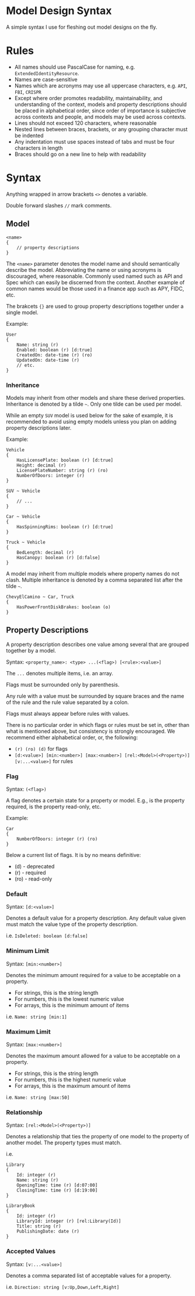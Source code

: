 # Model Design Syntax

A simple syntax I use for fleshing out model designs on the fly.

# Rules

- All names should use PascalCase for naming, e.g. `ExtendedIdentityResource`.
- Names are case-sensitive
- Names which are acronyms may use all uppercase characters, e.g. `API`, `FBI`, `CRISPR`
- Except where order promotes readability, maintainability, and understanding of the context, models and property descriptions should be placed in alphabetical order, since order of importance is subjective across contexts and people, and models may be used across contexts.
- Lines should not exceed 120 characters, where reasonable
- Nested lines between braces, brackets, or any grouping character must be indented
- Any indentation must use spaces instead of tabs and must be four characters in length
- Braces should go on a new line to help with readability

# Syntax

Anything wrapped in arrow brackets `<>` denotes a variable.

Double forward slashes `//` mark comments.

## Model

```
<name>
{
    // property descriptions
}
```

The `<name>` parameter denotes the model name and should semantically describe the model. Abbreviating the name or using acronyms is discouraged, where reasonable. Commonly used named such as API and Spec which can easily be discerned from the context. Another example of common names would be those used in a finance app such as APY, FIDC, etc.

The brakcets `{}` are used to group property descriptions together under a single model.

Example:

```
User
{
    Name: string (r)
    Enabled: boolean (r) [d:true]
    CreatedOn: date-time (r) (ro)
    UpdatedOn: date-time (r)
    // etc.
}
```

### Inheritance

Models may inherit from other models and share these derived properties. Inheritance is denoted by a tilde `~`. Only one tilde can be used per model.

While an empty `SUV` model is used below for the sake of example, it is recommended to avoid using empty models unless you plan on adding property descriptions later.

Example:

```
Vehicle
{
    HasLicensePlate: boolean (r) [d:true]
    Height: decimal (r)
    LicensePlateNumber: string (r) (ro)
    NumberOfDoors: integer (r)
}

SUV ~ Vehicle
{
    // ...
}

Car ~ Vehicle
{
    HasSpinningRims: boolean (r) [d:true]
}

Truck ~ Vehicle
{
    BedLength: decimal (r)
    HasCanopy: boolean (r) [d:false]
}
```

A model may inherit from multiple models where property names do not clash. Multiple inheritance is denoted by a comma separated list after the tilde `~`.

```
ChevyElCamino ~ Car, Truck
{
    HasPowerFrontDiskBrakes: boolean (o)
}
```

## Property Descriptions

A property description describes one value among several that are grouped together by a model.

Syntax: `<property_name>: <type> ...(<flag>) [<rule>:<value>]`

The `...` denotes multiple items, i.e. an array.

Flags must be surrounded only by parenthesis.

Any rule with a value must be surrounded by square braces and the name of the rule and the rule value separated by a colon.

Flags must always appear before rules with values.

There is no particular order in which flags or rules must be set in, other than what is mentioned above, but consistency is strongly encouraged. We recommend either alphabetical order, or, the following:

- `(r) (ro) (d)` for flags
- `[d:<value>] [min:<number>] [max:<number>] [rel:<Model>(<Property>)] [v:...<value>]` for rules

### Flag

Syntax: `(<flag>)`

A flag denotes a certain state for a property or model. E.g., is the property required, is the property read-only, etc.

Example:

```
Car
{
    NumberOfDoors: integer (r) (ro)
}
```

Below a current list of flags. It is by no means definitive:

- (d) - deprecated
- (r) - required
- (ro) - read-only

### Default

Syntax: `[d:<value>]`

Denotes a default value for a property description. Any default value given must match the value type of the property description.

i.e. `IsDeleted: boolean [d:false]`

### Minimum Limit

Syntax: `[min:<number>]`

Denotes the minimum amount required for a value to be acceptable on a property.

- For strings, this is the string length
- For numbers, this is the lowest numeric value
- For arrays, this is the minimum amount of items

i.e. `Name: string [min:1]`

### Maximum Limit

Syntax: `[max:<number>]`

Denotes the maximum amount allowed for a value to be acceptable on a property.

- For strings, this is the string length
- For numbers, this is the highest numeric value
- For arrays, this is the maximum amount of items

i.e. `Name: string [max:50]`

### Relationship

Syntax: `[rel:<Model>(<Property>)]`

Denotes a relationship that ties the property of one model to the property of another model. The property types must match.

i.e.

```
Library
{
    Id: integer (r)
    Name: string (r)
    OpeningTime: time (r) [d:07:00]
    ClosingTime: time (r) [d:19:00]
}

LibraryBook
{
    Id: integer (r)
    LibraryId: integer (r) [rel:Library(Id)]
    Title: string (r)
    PublishingDate: date (r)
}
```

### Accepted Values

Syntax: `[v:...<value>]`

Denotes a comma separated list of acceptable values for a property.

i.e. `Direction: string [v:Up,Down,Left,Right]`
